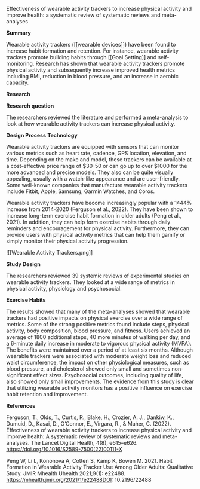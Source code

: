 
Effectiveness of wearable activity trackers to increase physical activity and improve health: a systematic review of systematic reviews and meta-analyses

**Summary**

Wearable activity trackers ([[wearable devices]]) have been found to increase habit formation and retention. For instance, wearable activity trackers promote building habits through [[Goal Setting]] and self-monitoring. Research has shown that wearable activity trackers promote physical activity and subsequently increase improved health metrics including BMI, reduction in blood pressure, and an increase in aerobic capacity.

**Research**

**Research question**

The researchers reviewed the literature and performed a meta-analysis to look at how wearable activity trackers can increase physical activity. 

**Design Process**
**Technology**

Wearable activity trackers are equipped with sensors that can monitor various metrics such as heart rate, cadence, GPS location, elevation, and time. Depending on the make and model, these trackers can be available at a cost-effective price range of $30-50 or can go up to over $1000 for the more advanced and precise models. They also can be quite visually appealing, usually with a watch-like appearance and are user-friendly. Some well-known companies that manufacture wearable activity trackers include Fitbit, Apple, Samsung, Garmin Watches, and Coros.
 
Wearable activity trackers have become increasingly popular with a 1444% increase from 2014-2020 (Ferguson et al., 2022). They have been shown to increase long-term exercise habit formation in older adults (Peng et al., 2021). In addition, they can help form exercise habits through daily reminders and encouragement for physical activity. Furthermore, they can provide users with physical activity metrics that can help them gamify or simply monitor their physical activity progression.  

![[Wearable Activity Trackers.png]]

**Study Design**

The researchers reviewed 39 systemic reviews of experimental studies on wearable activity trackers. They looked at a wide range of metrics in physical activity, physiology and psychosocial. 

**Exercise Habits**

The results showed that many of the meta-analyses showed that wearable trackers had positive impacts on physical exercise over a wide range of metrics. Some of the strong positive metrics found include steps, physical activity, body composition, blood pressure, and fitness. Users achieved an average of 1800 additional steps, 40 more minutes of walking per day, and a 6-minute daily increase in moderate to vigorous physical activity (MVPA). The benefits were maintained over a period of at least six months. Although wearable trackers were associated with moderate weight loss and reduced waist circumference, the impact on other physiological measures, such as blood pressure, and cholesterol showed only small and sometimes non-significant effect sizes. Psychosocial outcomes, including quality of life, also showed only small improvements. The evidence from this study is clear that utilizing wearable activity monitors has a positive influence on exercise habit retention and improvement. 

**References**

Ferguson, T., Olds, T., Curtis, R., Blake, H., Crozier, A. J., Dankiw, K., Dumuid, D., Kasai, D., O’Connor, E., Virgara, R., & Maher, C. (2022). Effectiveness of wearable activity trackers to increase physical activity and improve health: A systematic review of systematic reviews and meta-analyses. The Lancet Digital Health, 4(8), e615–e626. https://doi.org/10.1016/S2589-7500(22)00111-X
 
Peng W, Li L, Kononova A, Cotten S, Kamp K, Bowen M. 2021. Habit Formation in Wearable Activity Tracker Use Among Older Adults: Qualitative Study. JMIR Mhealth Uhealth 2021;9(1): e22488. https://mhealth.jmir.org/2021/1/e22488DOI: 10.2196/22488












 

